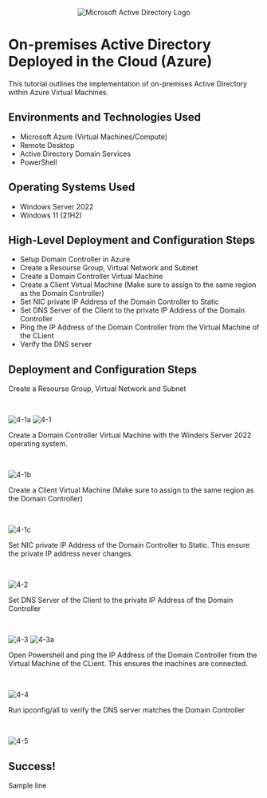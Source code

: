 <p align="center">
<img src="https://i.imgur.com/pU5A58S.png" alt="Microsoft Active Directory Logo"/>
</p>

<h1>On-premises Active Directory Deployed in the Cloud (Azure)</h1>
This tutorial outlines the implementation of on-premises Active Directory within Azure Virtual Machines.<br />


<h2>Environments and Technologies Used</h2>

- Microsoft Azure (Virtual Machines/Compute)
- Remote Desktop
- Active Directory Domain Services
- PowerShell

<h2>Operating Systems Used </h2>

- Windows Server 2022
- Windows 11 (21H2)

<h2>High-Level Deployment and Configuration Steps</h2>

- Setup Domain Controller in Azure
- Create a Resourse Group, Virtual Network and Subnet
- Create a Domain Controller Virtual Machine
- Create a Client Virtual Machine (Make sure to assign to the same region as the Domain Controller) 
- Set NIC private IP Address of the Domain Controller to Static
- Set DNS Server of the Client to the private IP Address of the Domain Controller
- Ping the IP Address of the Domain Controller from the Virtual Machine of the CLient
- Verify the DNS server

<h2>Deployment and Configuration Steps</h2>


<p>
Create a Resourse Group, Virtual Network and Subnet
</p>
<br />


![4-1a](https://github.com/user-attachments/assets/d1086edd-4957-4def-8ab3-9710f653a009)
![4-1](https://github.com/user-attachments/assets/449425f9-4e98-48f5-8cc0-fc1778b4bb81)


<p>
Create a Domain Controller Virtual Machine with the Winders Server 2022 operating system.
</p>
<br />


![4-1b](https://github.com/user-attachments/assets/3db79072-1976-4b01-bbde-e65b9f0a2db2)


<p>
Create a Client Virtual Machine (Make sure to assign to the same region as the Domain Controller)
</p>
<br />


![4-1c](https://github.com/user-attachments/assets/dfa28b68-a930-4acf-a5c1-b5c840d1bef8)


<p>
Set NIC private IP Address of the Domain Controller to Static. This ensure the private IP address never changes. 
</p>
<br />


![4-2](https://github.com/user-attachments/assets/5ec259b3-892e-49b7-8394-ded6a4c86d23)

<p>
Set DNS Server of the Client to the private IP Address of the Domain Controller
</p>
<br />


![4-3](https://github.com/user-attachments/assets/8d8f5256-58e3-4f37-82ea-eaf83a7d7050)
![4-3a](https://github.com/user-attachments/assets/d99a8047-bdb7-4306-97ed-753e6b3e7732)


<p>
Open Powershell and ping the IP Address of the Domain Controller from the Virtual Machine of the CLient. This ensures the machines are connected. 
</p>
<br />


![4-4](https://github.com/user-attachments/assets/e54ca6da-6981-4f0c-a99e-489836c3509c)


<p>
Run ipconfig/all to verify the DNS server matches the Domain Controller
</p>
<br />


![4-5](https://github.com/user-attachments/assets/cb592a19-5f48-4758-8b8a-e5bba816fa6c)


<h2>Success!</h2>


<p>
Sample line
</p>
<br />
